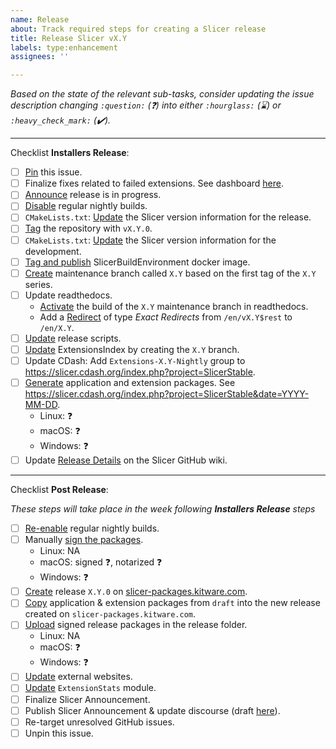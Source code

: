 ```yaml
---
name: Release
about: Track required steps for creating a Slicer release
title: Release Slicer vX.Y
labels: type:enhancement
assignees: ''

---
```


<!-- Before submitting this issue, replace X.Y and YYYY-MM-DD with the corresponding values in both the title and content -->

_Based on the state of the relevant sub-tasks, consider updating the issue description changing `:question:` (:question:)  into either `:hourglass:` (:hourglass:) or `:heavy_check_mark:` (:heavy_check_mark:)._

--------------------------------------

Checklist **Installers Release**:

* [ ] [Pin](https://docs.github.com/en/enterprise-cloud@latest/issues/tracking-your-work-with-issues/pinning-an-issue-to-your-repository) this issue.
* [ ] Finalize fixes related to failed extensions. See dashboard [here](https://slicer.cdash.org/index.php?project=SlicerPreview&filtercount=1&showfilters=1&field1=builderrors&compare1=43&value1=0).
* [ ] [Announce](https://github.com/Slicer/Slicer/wiki/Release-Process#announce-release-process-in-progress) release is in progress.
* [ ] [Disable](https://github.com/Slicer/Slicer/wiki/Release-Process#enable-or-disable-regular-nightly-builds) regular nightly builds.
* [ ] `CMakeLists.txt`: [Update](https://github.com/Slicer/Slicer/wiki/Release-Process#cmakeliststxt-update-the-slicer-version-information-for-the-release) the Slicer version information for the release.
* [ ] [Tag](https://github.com/Slicer/Slicer/wiki/Release-Process#tag-the-repository) the repository with `vX.Y.0`.
* [ ] `CMakeLists.txt`: [Update](https://github.com/Slicer/Slicer/wiki/Release-Process#cmakeliststxt-update-the-slicer-version-information-for-the-development) the Slicer version information for the development.
* [ ] [Tag and publish](https://github.com/Slicer/Slicer/wiki/Release-Process#tag-and-publish-slicerbuildenvironment-docker-image) SlicerBuildEnvironment docker image.
* [ ] [Create](https://github.com/Slicer/Slicer/wiki/Release-Process#create-maintenance-branch) maintenance branch called `X.Y` based on the first tag of the `X.Y` series.
* [ ] Update readthedocs.
  * [Activate](https://readthedocs.org/projects/slicer/versions/) the build of the `X.Y` maintenance branch in readthedocs.
  * Add a [Redirect](https://readthedocs.org/dashboard/slicer/redirects/) of type _Exact Redirects_ from `/en/vX.Y$rest` to `/en/X.Y`.
* [ ] [Update](https://github.com/Slicer/Slicer/wiki/Release-Process#update-release-scripts) release scripts.
* [ ] [Update](https://github.com/Slicer/Slicer/wiki/Release-Process#update-extensionsindex) ExtensionsIndex by creating the `X.Y` branch.
* [ ] Update CDash: Add `Extensions-X.Y-Nightly` group to https://slicer.cdash.org/index.php?project=SlicerStable.
* [ ] [Generate](https://github.com/Slicer/Slicer/wiki/Release-Process#generate-application-and-extension-packages) application and extension packages. See https://slicer.cdash.org/index.php?project=SlicerStable&date=YYYY-MM-DD.
  * Linux: :question:
  * macOS: :question:
  * Windows: :question:
* [ ] Update [Release Details](https://github.com/Slicer/Slicer/wiki/Release-Details) on the Slicer GitHub wiki.

--------------------------------------

Checklist **Post Release**:

_These steps will take place in the week following **Installers Release** steps_

* [ ] [Re-enable](https://github.com/Slicer/Slicer/wiki/Release-Process#enable-or-disable-regular-nightly-builds) regular nightly builds.
* [ ] Manually [sign the packages](https://github.com/Slicer/Slicer/wiki/Signing-Application-Packages).
  * Linux: NA
  * macOS: signed :question:, notarized :question:
  * Windows: :question:
* [ ] [Create](https://github.com/Slicer/Slicer/wiki/Release-Process#create-release-or-patch-release-on-slicer-packageskitwarecom) release `X.Y.0` on [slicer-packages.kitware.com](https://slicer-packages.kitware.com/#folder/5f4474d0e1d8c75dfc705482).
* [ ] [Copy](https://github.com/Slicer/Slicer/wiki/Release-Process#copy-draft-application--extension-packages-into-the-new-release-folder) application & extension packages from `draft` into the new release created on `slicer-packages.kitware.com`.
* [ ] [Upload](https://github.com/Slicer/Slicer/wiki/Release-Process#upload-signed-release-packages) signed release packages in the release folder.
  * Linux: NA
  * macOS: :question:
  * Windows: :question:
* [ ] [Update](https://github.com/Slicer/Slicer/wiki/Release-Process#update-external-websites) external websites.
* [ ] [Update](https://github.com/Slicer/Slicer/wiki/Release-Process#update-extensionstats-module) `ExtensionStats` module.
* [ ] Finalize Slicer Announcement.
* [ ] Publish Slicer Announcement & update discourse (draft [here](https://drive.google.com/drive/u/0/folders/1ZN1iFUHrGvqWHtoH_qlNUsZWbxXwsAs-)).
* [ ] Re-target unresolved GitHub issues.
* [ ] Unpin this issue.
